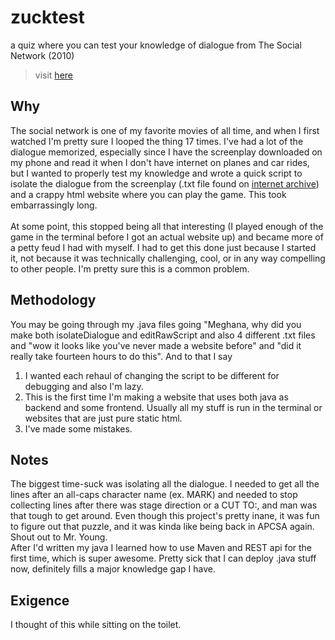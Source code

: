 # zucktest
a quiz where you can test your knowledge of dialogue from The Social Network (2010)       
> visit [here](https://zucktest.onrender.com)

## Why
The social network is one of my favorite movies of all time, and when I first watched I'm pretty sure I looped the thing 17 times. I've had a lot of the dialogue memorized, especially since I have the screenplay downloaded on my phone and read it when I don't have internet on planes and car rides, but I wanted to properly test my knowledge and wrote a quick script to isolate the dialogue from the screenplay (.txt file found on [internet archive](https://archive.org/stream/thesocialnetwork_screenplay/thesocialnetwork_screenplay_djvu.txt)) and a crappy html website where you can play the game. This took embarrassingly long.          
<br>
At some point, this stopped being all that interesting (I played enough of the game in the terminal before I got an actual website up) and became more of a petty feud I had with myself. I had to get this done just because I started it, not because it was technically challenging, cool, or in any way compelling to other people. I'm pretty sure this is a common problem.

## Methodology
You may be going through my .java files going "Meghana, why did you make both isolateDialogue and editRawScript and also 4 different .txt files and "wow it looks like you've never made a website before" and "did it really take fourteen hours to do this". And to that I say          
1) I wanted each rehaul of changing the script to be different for debugging and also I'm lazy.           
2) This is the first time I'm making a website that uses both java as backend and some frontend. Usually all my stuff is run in the terminal or websites that are just pure static html.       
3) I've made some mistakes.        

## Notes
The biggest time-suck was isolating all the dialogue. I needed to get all the lines after an all-caps character name (ex. MARK) and needed to stop collecting lines after there was stage direction or a CUT TO:, and man was that tough to get around. Even though this project's pretty inane, it was fun to figure out that puzzle, and it was kinda like being back in APCSA again. Shout out to Mr. Young. 
<br>
After I'd written my java I learned how to use Maven and REST api for the first time, which is super awesome. Pretty sick that I can deploy .java stuff now, definitely fills a major knowledge gap I have.

## Exigence
I thought of this while sitting on the toilet.
